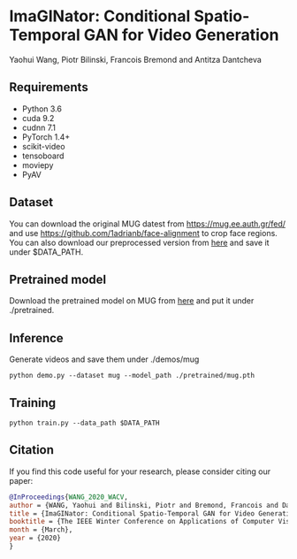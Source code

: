 # ImaGINator: Conditional Spatio-Temporal GAN for Video Generation
Yaohui Wang, Piotr Bilinski, Francois Bremond and Antitza Dantcheva

## Requirements
- Python 3.6
- cuda 9.2
- cudnn 7.1
- PyTorch 1.4+
- scikit-video
- tensoboard
- moviepy
- PyAV

## Dataset
You can download the original MUG datest from https://mug.ee.auth.gr/fed/ and use https://github.com/1adrianb/face-alignment to crop face regions. You can also download our preprocessed version from [here](https://drive.google.com/file/d/1zMbkzuik5O4Qjv_zVerkIPZYEZYuX_EF/view?usp=sharing) and save it under $DATA_PATH.

## Pretrained model
Download the pretrained model on MUG from [here](https://drive.google.com/file/d/1tRK6lFg0MddWmfOMQtUK51wxUQi0leFI/view?usp=sharing) and put it under ./pretrained.

## Inference
Generate videos and save them under ./demos/mug

```shell script
python demo.py --dataset mug --model_path ./pretrained/mug.pth
```

## Training
```shell script
python train.py --data_path $DATA_PATH
```

## Citation
If you find this code useful for your research, please consider citing our paper:
```bibtex
@InProceedings{WANG_2020_WACV,
author = {WANG, Yaohui and Bilinski, Piotr and Bremond, Francois and Dantcheva, Antitza},
title = {ImaGINator: Conditional Spatio-Temporal GAN for Video Generation},
booktitle = {The IEEE Winter Conference on Applications of Computer Vision (WACV)},
month = {March},
year = {2020}
}
```








